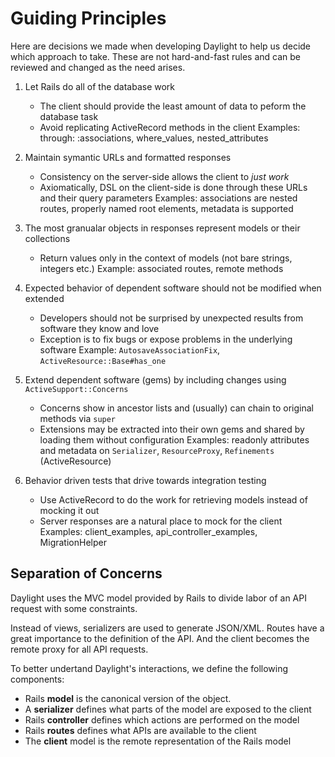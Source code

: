 # Guiding Principles

Here are decisions we made when developing Daylight to help us decide which approach to take.
These are not hard-and-fast rules and can be reviewed and changed as the need arises.

1. Let Rails do all of the database work
   * The client should provide the least amount of data to peform the database task
   * Avoid replicating ActiveRecord methods in the client
   Examples: through: :associations, where_values, nested_attributes

2. Maintain symantic URLs and formatted responses
   * Consistency on the server-side allows the client to _just work_
   * Axiomatically, DSL on the client-side is done through these URLs and their query parameters
   Examples: associations are nested routes, properly named root elements, metadata is supported

3. The most granualar objects in responses represent models or their collections
   * Return values only in the context of models (not bare strings, integers etc.)
   Example: associated routes, remote methods

4. Expected behavior of dependent software should not be modified when extended
   * Developers should not be surprised by unexpected results from software they know and love
   * Exception is to fix bugs or expose problems in the underlying software
   Example: `AutosaveAssociationFix`, `ActiveResource::Base#has_one`

5. Extend dependent software (gems) by including changes using `ActiveSupport::Concerns`
   * Concerns show in ancestor lists and (usually) can chain to original methods via `super`
   * Extensions may be extracted into their own gems and shared by loading them without configuration
   Examples: readonly attributes and metadata on `Serializer`, `ResourceProxy`, `Refinements` (ActiveResource)

6. Behavior driven tests that drive towards integration testing
   * Use ActiveRecord to do the work for retrieving models instead of mocking it out
   * Server responses are a natural place to mock for the client
   Examples: client_examples, api_controller_examples, MigrationHelper

## Separation of Concerns

Daylight uses the MVC model provided by Rails to divide labor of an API request with some constraints.

Instead of views, serializers are used to generate JSON/XML.  Routes have a great importance to the
definition of the API.  And the client becomes the remote proxy for all API requests.

To better undertand Daylight's interactions, we define the following components:
* Rails **model** is the canonical version of the object.
* A **serializer** defines what parts of the model are exposed to the client
* Rails **controller** defines which actions are performed on the model
* Rails **routes** defines what APIs are available to the client
* The **client** model is the remote representation of the Rails model
